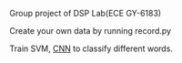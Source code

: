 Group project of DSP Lab(ECE GY-6183)

Create your own data by running record.py

Train SVM, [CNN](https://www.kaggle.com/christianlillelund/classify-mnist-audio-using-spectrograms-keras-cnn) to classify different words.
